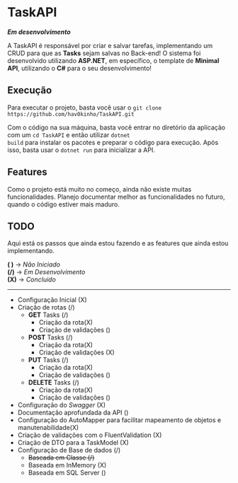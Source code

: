 # TaskAPI 
***Em desenvolvimento***

<p>A TaskAPI é responsável por criar e salvar tarefas, implementando um CRUD para que as <strong>Tasks</strong> sejam salvas no Back-end! O sistema foi desenvolvido utilizando <strong>ASP.NET</strong>, em específico, o template de <strong>Minimal API</strong>, utilizando o <strong>C#</strong> para o seu desenvolvimento!</p>

## Execução
<p>
Para executar o projeto, basta você usar o <code>git clone https://github.com/hav0kinho/TaskAPI.git</code>

Com o código na sua máquina, basta você entrar no diretório da aplicação com um <code>cd TaskAPI</code> e então utilizar <code>dotnet build</code> para instalar os pacotes e preparar o código para execução. Após isso, basta usar o <code>dotnet run</code> para inicializar a API.
</p>

## Features
Como o projeto está muito no começo, ainda não existe muitas funcionalidades. Planejo documentar melhor as funcionalidades no futuro, quando o código estiver mais maduro.

## TODO
<p>Aqui está os passos que ainda estou fazendo e as features que ainda estou implementando.<br/>
</p>

**( )** -> *Não Iniciado* <br/>
**(/)** -> *Em Desenvolvimento* <br/>
**(X)** -> *Concluido*

---

* Configuração Inicial (X)
* Criação de rotas (/)
    * **GET** Tasks (/)
        * Criação da rota(X)
        * Criação de validações ()
    * **POST** Tasks (/)
        * Criação da rota(X)
        * Criação de validações (X)
    * **PUT** Tasks (/)
        * Criação da rota(X)
        * Criação de validações ()
    * **DELETE** Tasks (/)
        * Criação da rota(X)
        * Criação de validações ()
* Configuração do *Swagger* (X)
* Documentação aprofundada da API ()
* Configuração do AutoMapper para facilitar mapeamento de objetos e manutenabilidade(X)
* Criação de validações com o FluentValidation (X)
* Criação de DTO para a TaskModel (X)
* Configuração de Base de dados (/)
    * <s>Baseada em Classe (/)</s>
    * Baseada em InMemory (X)
    * Baseada em SQL Server ()



